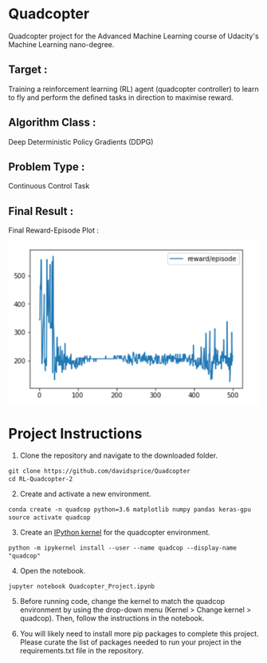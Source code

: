 # Quadcopter
Quadcopter project for the Advanced Machine Learning course of Udacity's Machine Learning nano-degree.

## Target :
Training a reinforcement learning (RL) agent (quadcopter controller) to learn to fly and perform the defined tasks in direction to maximise reward.

## Algorithm Class :
Deep Deterministic Policy Gradients (DDPG)

## Problem Type :
Continuous Control Task

## Final Result :
Final Reward-Episode Plot :

![](final_quadcopter_reward_plot.png)

# Project Instructions
1. Clone the repository and navigate to the downloaded folder.

~~~~
git clone https://github.com/davidsprice/Quadcopter
cd RL-Quadcopter-2
~~~~

2. Create and activate a new environment.

~~~~
conda create -n quadcop python=3.6 matplotlib numpy pandas keras-gpu
source activate quadcop
~~~~

3. Create an [IPython kernel](https://ipython.readthedocs.io/en/stable/install/kernel_install.html) for the quadcopter environment.

~~~~
python -m ipykernel install --user --name quadcop --display-name "quadcop"
~~~~

4. Open the notebook.

~~~~
jupyter notebook Quadcopter_Project.ipynb
~~~~

5. Before running code, change the kernel to match the quadcop environment by using the drop-down menu (Kernel > Change kernel > quadcop). Then, follow the instructions in the notebook.

6. You will likely need to install more pip packages to complete this project. Please curate the list of packages needed to run your project in the requirements.txt file in the repository.
